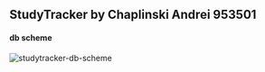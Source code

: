 ## StudyTracker by Chaplinski Andrei 953501


#### db scheme
![studytracker-db-scheme](https://user-images.githubusercontent.com/88002429/227877935-a688d3c1-321d-4510-9136-c9032a29c6d8.svg)
